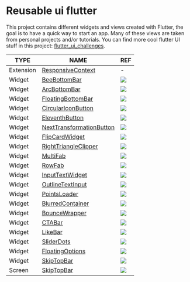 # Reusable ui flutter

This project contains different widgets and views created with Flutter, the goal is to have a quick way to start an app.
Many of these views are taken from personal projects and/or tutorials. You can find more cool flutter UI stuff in this project: [flutter_ui_challenges][flutter_ui_challenges].



| TYPE      | NAME                                                 | REF                               | 
| --------- | ---------------------------------------------------- | --------------------------------- |
| Extension | [ResponsiveContext][ResponsiveContext]               | - |
| Widget    | [BeeBottomBar][BeeBottomBar]                         | ![][BeeBottomBar_REF]             |
| Widget    | [ArcBottomBar][ArcBottomBar]                         | ![][ArcBottomBar_REF]             |
| Widget    | [FloatingBottomBar][FloatingBottomBar]               | ![][FloatingBottomBar_REF]        |
| Widget    | [CircularIconButton][CircularIconButton]             | ![][CircularIconButton_REF]       |
| Widget    | [EleventhButton][EleventhButton]                     | ![][EleventhButton_REF]           |
| Widget    | [NextTransformationButton][NextTransformationButton] | ![][NextTransformationButton_REF] |
| Widget    | [FlipCardWidget][FlipCardWidget]                     | ![][FlipCardWidget_REF]           |
| Widget    | [RightTriangleClipper][RightTriangleClipper]         | ![][RightTriangleClipper_REF]     |
| Widget    | [MultiFab][MultiFab]                                 | ![][MultiFab_REF]                 |
| Widget    | [RowFab][RowFab]                                     | ![][RowFab_REF]                   |
| Widget    | [InputTextWidget][InputTextWidget]                   | ![][InputTextWidget_REF]          |
| Widget    | [OutlineTextInput][OutlineTextInput]                 | ![][OutlineTextInput_REF]         |
| Widget    | [PointsLoader][PointsLoader]                         | ![][PointsLoader_REF]             |
| Widget    | [BlurredContainer][BlurredContainer]                 | ![][BlurredContainer_REF]         |
| Widget    | [BounceWrapper][BounceWrapper]                       | ![][BounceWrapper_REF]            |
| Widget    | [CTABar][CTABar]                                     | ![][CTABar_REF]                   |
| Widget    | [LikeBar][LikeBar]                                   | ![][LikeBar_REF]                  |
| Widget    | [SliderDots][SliderDots]                             | ![][SliderDots_REF]               |
| Widget    | [FloatingOptions][FloatingOptions]                   | ![][FloatingOptions_REF]          |
| Widget    | [SkipTopBar][SkipTopBar]                             | ![][SkipTopBar_REF]               |
| Screen    | [SkipTopBar][SkipTopBar]                             | ![][SkipTopBar_REF]               |








[//]: #Ref
[flutter_ui_challenges]: https://github.com/jamescardona11/flutter_ui_challenges

[ResponsiveContext]: https://github.com/jamescardona11/starter_kit_flutter/blob/main/reusable_ui_flutter/lib/config/responsive_extension.dart

[BeeBottomBar]: https://github.com/jamescardona11/starter_kit_flutter/blob/main/reusable_ui_flutter/lib/widgets/bottom_bar/bee_bottom_bar/bee_bottom_bar.dart
[BeeBottomBar_REF]: https://raw.githubusercontent.com/jamescardona11/starter_kit_flutter/main/reusable_ui_flutter/lib/widgets/bottom_bar/bee_bottom_bar.gif

[ArcBottomBar]: https://github.com/jamescardona11/starter_kit_flutter/blob/main/reusable_ui_flutter/lib/widgets/bottom_bar/arc_bottom_bar.dart
[ArcBottomBar_REF]: https://raw.githubusercontent.com/jamescardona11/starter_kit_flutter/main/reusable_ui_flutter/lib/widgets/bottom_bar/arc_bottom_bar.gif

[FloatingBottomBar]: https://github.com/jamescardona11/starter_kit_flutter/blob/main/reusable_ui_flutter/lib/widgets/bottom_bar/floating_bottom_bar.dart
[FloatingBottomBar_REF]: https://raw.githubusercontent.com/jamescardona11/starter_kit_flutter/main/reusable_ui_flutter/lib/widgets/bottom_bar/floating_bottom_bar.png

[CircularIconButton]: https://github.com/jamescardona11/starter_kit_flutter/blob/main/reusable_ui_flutter/lib/widgets/buttons/circular_iconbutton_widget.dart
[CircularIconButton_REF]: https://raw.githubusercontent.com/jamescardona11/starter_kit_flutter/main/reusable_ui_flutter/lib/widgets/buttons/circular_iconbutton_widget.png

[EleventhButton]: https://github.com/jamescardona11/starter_kit_flutter/blob/main/reusable_ui_flutter/lib/widgets/buttons/eleventh_button_widget.dart
[EleventhButton_REF]: https://raw.githubusercontent.com/jamescardona11/starter_kit_flutter/main/reusable_ui_flutter/lib/widgets/buttons/eleventh_button_widget.png

[NextTransformationButton]: https://github.com/jamescardona11/starter_kit_flutter/blob/main/reusable_ui_flutter/lib/widgets/buttons/next_transformation_button.dart
[NextTransformationButton_REF]: https://raw.githubusercontent.com/jamescardona11/starter_kit_flutter/main/reusable_ui_flutter/lib/widgets/buttons/next_transformation_button.gif

[FlipCardWidget]: https://github.com/jamescardona11/starter_kit_flutter/blob/main/reusable_ui_flutter/lib/widgets/card/flipcard_widget.dart
[FlipCardWidget_REF]: https://raw.githubusercontent.com/jamescardona11/starter_kit_flutter/main/reusable_ui_flutter/lib/widgets/card/flipcard_widget.gif

[RightTriangleClipper]: https://github.com/jamescardona11/starter_kit_flutter/blob/main/reusable_ui_flutter/lib/widgets/clipper/right_triangle_clipper.dart
[RightTriangleClipper_REF]: https://raw.githubusercontent.com/jamescardona11/starter_kit_flutter/main/reusable_ui_flutter/lib/widgets/clipper/right_triangle_clipper.png

[MultiFab]: https://github.com/jamescardona11/starter_kit_flutter/blob/main/reusable_ui_flutter/lib/widgets/fab/multi_fab.dart
[MultiFab_REF]: https://raw.githubusercontent.com/jamescardona11/starter_kit_flutter/main/reusable_ui_flutter/lib/widgets/fab/multi_fab.gif

[RowFab]: https://github.com/jamescardona11/starter_kit_flutter/blob/main/reusable_ui_flutter/lib/widgets/fab/row_fab.dart
[RowFab_REF]: https://raw.githubusercontent.com/jamescardona11/starter_kit_flutter/main/reusable_ui_flutter/lib/widgets/fab/row_fab.png

[InputTextWidget]: https://github.com/jamescardona11/starter_kit_flutter/blob/main/reusable_ui_flutter/lib/widgets/input/input_text_widget.dart
[InputTextWidget_REF]: https://raw.githubusercontent.com/jamescardona11/starter_kit_flutter/main/reusable_ui_flutter/lib/widgets/input/input_text_widget.png

[OutlineTextInput]: https://github.com/jamescardona11/starter_kit_flutter/blob/main/reusable_ui_flutter/lib/widgets/input/outline_input_text_widget.dart
[OutlineTextInput_REF]: https://raw.githubusercontent.com/jamescardona11/starter_kit_flutter/main/reusable_ui_flutter/lib/widgets/input/outline_input_text_widget.png

[PointsLoader]: https://github.com/jamescardona11/starter_kit_flutter/blob/main/reusable_ui_flutter/lib/widgets/loaders/points_loader.dart
[PointsLoader_REF]: https://raw.githubusercontent.com/jamescardona11/starter_kit_flutter/main/reusable_ui_flutter/lib/widgets/loaders/points_loader.gif

[BlurredContainer]: https://github.com/jamescardona11/starter_kit_flutter/blob/main/reusable_ui_flutter/lib/widgets/misc/blurred_container.dart
[BlurredContainer_REF]: https://raw.githubusercontent.com/jamescardona11/starter_kit_flutter/main/reusable_ui_flutter/lib/widgets/misc/blurred_container.png

[BounceWrapper]: https://github.com/jamescardona11/starter_kit_flutter/blob/main/reusable_ui_flutter/lib/widgets/misc/bounce_wrapper.dart
[BounceWrapper_REF]: https://raw.githubusercontent.com/jamescardona11/starter_kit_flutter/main/reusable_ui_flutter/lib/widgets/misc/bounce_wrapper.gif

[CTABar]: https://github.com/jamescardona11/starter_kit_flutter/blob/main/reusable_ui_flutter/lib/widgets/misc/cta_bar.dart
[CTABar_REF]: https://raw.githubusercontent.com/jamescardona11/starter_kit_flutter/main/reusable_ui_flutter/lib/widgets/misc/cta_bar.png

[LikeBar]: https://github.com/jamescardona11/starter_kit_flutter/blob/main/reusable_ui_flutter/lib/widgets/misc/like_bar.dart
[LikeBar_REF]: https://raw.githubusercontent.com/jamescardona11/starter_kit_flutter/main/reusable_ui_flutter/lib/widgets/misc/like_bar.png

[SliderDots]: https://github.com/jamescardona11/starter_kit_flutter/blob/main/reusable_ui_flutter/lib/widgets/slider/slider_dots.dart
[SliderDots_REF]: https://raw.githubusercontent.com/jamescardona11/starter_kit_flutter/main/reusable_ui_flutter/lib/widgets/slider/slider_dots.gif

[FloatingOptions]: https://github.com/jamescardona11/starter_kit_flutter/blob/main/reusable_ui_flutter/lib/widgets/topbar/appbar_option.dart
[FloatingOptions_REF]: https://raw.githubusercontent.com/jamescardona11/starter_kit_flutter/main/reusable_ui_flutter/lib/widgets/topbar/appbar_option.gif

[SkipTopBar]: https://github.com/jamescardona11/starter_kit_flutter/blob/main/reusable_ui_flutter/lib/widgets/topbar/skip_top_bar.dart
[SkipTopBar_REF]: https://raw.githubusercontent.com/jamescardona11/starter_kit_flutter/main/reusable_ui_flutter/lib/widgets/topbar/skip_top_bar.gif